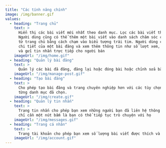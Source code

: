 ```yaml
---
title: "Các tính năng chính"
image: /img/banner.gif
values:
  - heading: "Trang chủ"
    text: >
      Hiển thị các bài viết mới nhất theo danh mục. Lọc các bài viết theo danh mục. 
      Người dùng cũng có thể thêm một bài viết vào danh sách chăm sóc của mình ngay 
      từ trang chủ bằng cách chạm vào biểu tượng trái tim. Người dùng cũng có thể xem
      chi tiết của một bài đăng và xem thêm thông tin như số lượt xem, số lượt thích 
      và gửi tin nhắn trực tiếp cho người bán
    imageUrl: "/img/home.gif"
  - heading: "Quản lý bài đăng"
    text: >
      Quản lý các bài đã đăng, đăng lại hoặc đóng bài hoặc chỉnh sửa bài đăng.
    imageUrl: "/img/manage-post.gif"
  - heading: "Tạo bài đăng"
    text: >
      Cho phép tạo bài đăng và trang chuyên nghiệp hơn với các tùy chọn tùy thuộc vào 
      từng danh mục đã chọn.
    imageUrl: "/img/create.gif"
  - heading: "Quản lý tin nhắn"
    text: >
      Trang tin nhắn cho phép bạn xem những người bạn đã liên hệ thông qua ứng dụng nhắn tin Zalo, 
      chỉ cần một nút bấm là bạn có thể tiếp tục trò chuyện với họ
    imageUrl: "/img/messages.gif"
  - heading: "Trang cá nhân"
    text: >
      Trang tài khoản cho phép bạn xem số lượng bài viết được thích và được xem cũng như lưu lại, quản lý những bài viết mà bạn đã quan tâm.
    imageUrl: "/img/account.gif"
---
```

